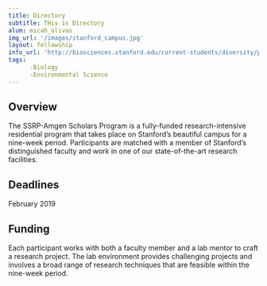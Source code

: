 ```yaml
---
title: Directory
subtitle: THis is Directory
alum: micah_olivas
img_url: '/images/stanford_campus.jpg'
layout: fellowship
info_url: 'http://biosciences.stanford.edu/current-students/diversity/programs-for-students/ssrp-amgen-scholars-program/'
tags:
      -Biology
      -Environmental Science
---
```

## Overview
The SSRP-Amgen Scholars Program is a fully-funded research-intensive residential program that takes place on Stanford’s beautiful campus for a nine-week period. Participants are matched with a member of Stanford’s distinguished faculty and work in one of our state-of-the-art research facilities.

## Deadlines
February 2019

## Funding
Each participant works with both a faculty member and a lab mentor to craft a research project. The lab environment provides challenging projects and involves a broad range of research techniques that are feasible within the nine-week period.

